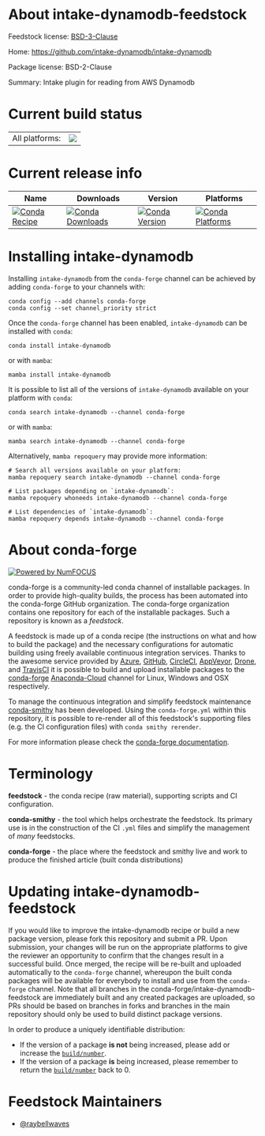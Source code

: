 About intake-dynamodb-feedstock
===============================

Feedstock license: [BSD-3-Clause](https://github.com/conda-forge/intake-dynamodb-feedstock/blob/main/LICENSE.txt)

Home: https://github.com/intake-dynamodb/intake-dynamodb

Package license: BSD-2-Clause

Summary: Intake plugin for reading from AWS Dynamodb

Current build status
====================


<table><tr><td>All platforms:</td>
    <td>
      <a href="https://dev.azure.com/conda-forge/feedstock-builds/_build/latest?definitionId=19148&branchName=main">
        <img src="https://dev.azure.com/conda-forge/feedstock-builds/_apis/build/status/intake-dynamodb-feedstock?branchName=main">
      </a>
    </td>
  </tr>
</table>

Current release info
====================

| Name | Downloads | Version | Platforms |
| --- | --- | --- | --- |
| [![Conda Recipe](https://img.shields.io/badge/recipe-intake--dynamodb-green.svg)](https://anaconda.org/conda-forge/intake-dynamodb) | [![Conda Downloads](https://img.shields.io/conda/dn/conda-forge/intake-dynamodb.svg)](https://anaconda.org/conda-forge/intake-dynamodb) | [![Conda Version](https://img.shields.io/conda/vn/conda-forge/intake-dynamodb.svg)](https://anaconda.org/conda-forge/intake-dynamodb) | [![Conda Platforms](https://img.shields.io/conda/pn/conda-forge/intake-dynamodb.svg)](https://anaconda.org/conda-forge/intake-dynamodb) |

Installing intake-dynamodb
==========================

Installing `intake-dynamodb` from the `conda-forge` channel can be achieved by adding `conda-forge` to your channels with:

```
conda config --add channels conda-forge
conda config --set channel_priority strict
```

Once the `conda-forge` channel has been enabled, `intake-dynamodb` can be installed with `conda`:

```
conda install intake-dynamodb
```

or with `mamba`:

```
mamba install intake-dynamodb
```

It is possible to list all of the versions of `intake-dynamodb` available on your platform with `conda`:

```
conda search intake-dynamodb --channel conda-forge
```

or with `mamba`:

```
mamba search intake-dynamodb --channel conda-forge
```

Alternatively, `mamba repoquery` may provide more information:

```
# Search all versions available on your platform:
mamba repoquery search intake-dynamodb --channel conda-forge

# List packages depending on `intake-dynamodb`:
mamba repoquery whoneeds intake-dynamodb --channel conda-forge

# List dependencies of `intake-dynamodb`:
mamba repoquery depends intake-dynamodb --channel conda-forge
```


About conda-forge
=================

[![Powered by
NumFOCUS](https://img.shields.io/badge/powered%20by-NumFOCUS-orange.svg?style=flat&colorA=E1523D&colorB=007D8A)](https://numfocus.org)

conda-forge is a community-led conda channel of installable packages.
In order to provide high-quality builds, the process has been automated into the
conda-forge GitHub organization. The conda-forge organization contains one repository
for each of the installable packages. Such a repository is known as a *feedstock*.

A feedstock is made up of a conda recipe (the instructions on what and how to build
the package) and the necessary configurations for automatic building using freely
available continuous integration services. Thanks to the awesome service provided by
[Azure](https://azure.microsoft.com/en-us/services/devops/), [GitHub](https://github.com/),
[CircleCI](https://circleci.com/), [AppVeyor](https://www.appveyor.com/),
[Drone](https://cloud.drone.io/welcome), and [TravisCI](https://travis-ci.com/)
it is possible to build and upload installable packages to the
[conda-forge](https://anaconda.org/conda-forge) [Anaconda-Cloud](https://anaconda.org/)
channel for Linux, Windows and OSX respectively.

To manage the continuous integration and simplify feedstock maintenance
[conda-smithy](https://github.com/conda-forge/conda-smithy) has been developed.
Using the ``conda-forge.yml`` within this repository, it is possible to re-render all of
this feedstock's supporting files (e.g. the CI configuration files) with ``conda smithy rerender``.

For more information please check the [conda-forge documentation](https://conda-forge.org/docs/).

Terminology
===========

**feedstock** - the conda recipe (raw material), supporting scripts and CI configuration.

**conda-smithy** - the tool which helps orchestrate the feedstock.
                   Its primary use is in the construction of the CI ``.yml`` files
                   and simplify the management of *many* feedstocks.

**conda-forge** - the place where the feedstock and smithy live and work to
                  produce the finished article (built conda distributions)


Updating intake-dynamodb-feedstock
==================================

If you would like to improve the intake-dynamodb recipe or build a new
package version, please fork this repository and submit a PR. Upon submission,
your changes will be run on the appropriate platforms to give the reviewer an
opportunity to confirm that the changes result in a successful build. Once
merged, the recipe will be re-built and uploaded automatically to the
`conda-forge` channel, whereupon the built conda packages will be available for
everybody to install and use from the `conda-forge` channel.
Note that all branches in the conda-forge/intake-dynamodb-feedstock are
immediately built and any created packages are uploaded, so PRs should be based
on branches in forks and branches in the main repository should only be used to
build distinct package versions.

In order to produce a uniquely identifiable distribution:
 * If the version of a package **is not** being increased, please add or increase
   the [``build/number``](https://docs.conda.io/projects/conda-build/en/latest/resources/define-metadata.html#build-number-and-string).
 * If the version of a package **is** being increased, please remember to return
   the [``build/number``](https://docs.conda.io/projects/conda-build/en/latest/resources/define-metadata.html#build-number-and-string)
   back to 0.

Feedstock Maintainers
=====================

* [@raybellwaves](https://github.com/raybellwaves/)

